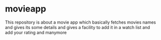 # movieapp
This repository is about a movie app which basically fetches movies names and gives its some details and  gives a facility to add it in a watch list and add your rating and manymore
